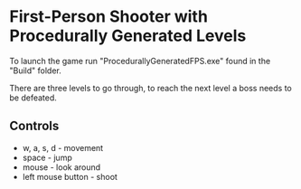 # First-Person Shooter with Procedurally Generated Levels

To launch the game run "ProcedurallyGeneratedFPS.exe" found in the "Build" folder.

There are three levels to go through, to reach the next level a boss needs to be defeated.

## Controls

- w, a, s, d - movement
- space - jump
- mouse - look around
- left mouse button - shoot
